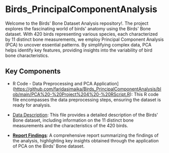 # Birds_PrincipalComponentAnalysis
Welcome to the Birds' Bone Dataset Analysis repository!. The project explores the fascinating world of birds' anatomy using the Birds' Bone dataset. With 420 birds representing various species, each characterized by 11 distinct bone measurements, we employ Principal Component Analysis (PCA) to uncover essential patterns. By simplifying complex data, PCA helps identify key features, providing insights into the variability of bird bone characteristics. 

## Key Components

- R Code - Data Preprocessing and PCA Application](https://github.com/faridasimaika/Birds_PrincipalComponentAnalysis/blob/main/PCA%20-%20Project%204%20-%20RScript.R): This R code file encompasses the data preprocessing steps, ensuring the dataset is ready for analysis.


- [Data Description](https://github.com/faridasimaika/Birds_PrincipalComponentAnalysis/blob/main/DataDescription.docx): This file provides a detailed description of the Birds' Bone dataset, including information on the 11 distinct bone measurements and the characteristics of the 420 birds.


- **[Report Findings](https://github.com/faridasimaika/Birds_PrincipalComponentAnalysis/blob/main/Multivariate%20Project%204.pdf)**: A comprehensive report summarizing the findings of the analysis, highlighting key insights obtained through the application of PCA on the Birds' Bone dataset.


